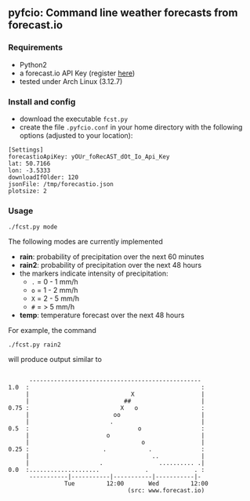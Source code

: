 ## pyfcio: Command line weather forecasts from forecast.io ##

### Requirements ###

* Python2
* a forecast.io API Key (register [here](https://developer.forecast.io/register))
* tested under Arch Linux (3.12.7)

### Install and config ###

* download the executable `fcst.py` 
* create the file `.pyfcio.conf` in your home directory with the following options (adjusted to your location):

```
[Settings]
forecastioApiKey: yOUr_foRecAST_dOt_Io_Api_Key
lat: 50.7166
lon: -3.5333
downloadIfOlder: 120
jsonFile: /tmp/forecastio.json
plotsize: 2
```



### Usage ###

```
./fcst.py mode
```

The following modes are currently implemented

* **rain**: probability of precipitation over the next 60 minutes
* **rain2**: probability of precipitation over the next 48 hours
* the markers indicate intensity of precipitation:
    + `.` = 0 - 1 mm/h
    + `o` = 1 - 2 mm/h
    + `X` = 2 - 5 mm/h
    + `#` =   > 5 mm/h
* **temp**: temperature forecast over the next 48 hours


For example, the command

```
./fcst.py rain2
```

will produce output similar to

```

      ------------------------------------------------- 
1.0  :                                                 :
     |                             X                   |
     |                           ##                    |
0.75 :                          X   o                  :
     |                        oo                       |
     |                       .                         |
0.5  :                               o                 :
     |                      o                          |
     |                                o                |
0.25 :                     .            .              :
     |                                   ..            |
     |                    .                .......... .|
0.0  :....................             .             . :
      -----------|-----------|-----------|-----------|- 
                Tue         12:00       Wed         12:00 
                                  (src: www.forecast.io)

```



